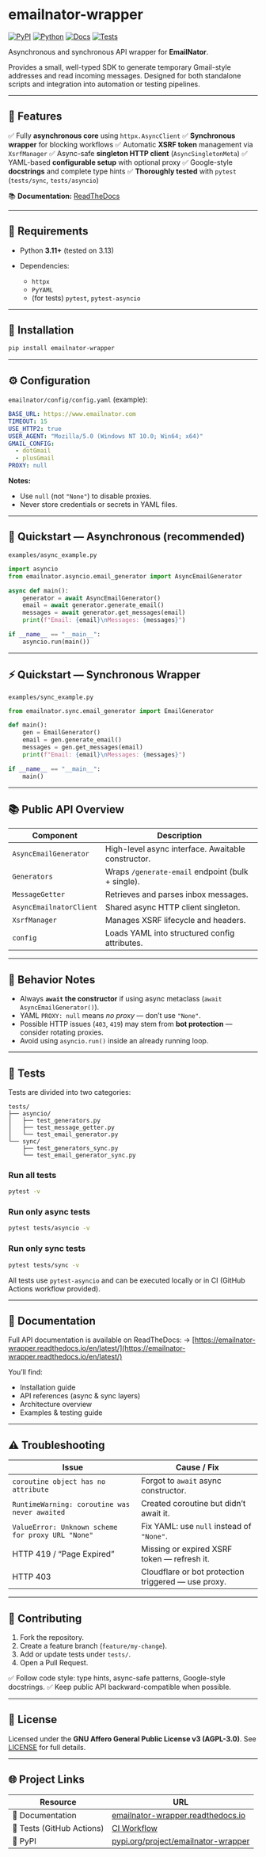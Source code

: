 
# emailnator-wrapper

[![PyPI](https://img.shields.io/pypi/v/emailnator-wrapper.svg?color=blue)](https://pypi.org/project/emailnator-wrapper/)
[![Python](https://img.shields.io/badge/python-3.11%2B-blue.svg)](https://www.python.org/)
[![Docs](https://img.shields.io/badge/docs-online-success)](https://emailnator-wrapper.readthedocs.io/en/latest/)
[![Tests](https://github.com/unelected/emailnator-wrapper/actions/workflows/tests.yml/badge.svg)](https://github.com/unelected/emailnator-wrapper/actions)

Asynchronous and synchronous API wrapper for **EmailNator**.

Provides a small, well-typed SDK to generate temporary Gmail-style addresses and read incoming messages.
Designed for both standalone scripts and integration into automation or testing pipelines.

---

## 🚀 Features

✅ Fully **asynchronous core** using `httpx.AsyncClient`
✅ **Synchronous wrapper** for blocking workflows
✅ Automatic **XSRF token** management via `XsrfManager`
✅ Async-safe **singleton HTTP client** (`AsyncSingletonMeta`)
✅ YAML-based **configurable setup** with optional proxy
✅ Google-style **docstrings** and complete type hints
✅ **Thoroughly tested** with `pytest` (`tests/sync`, `tests/asyncio`)

📚 **Documentation:** [ReadTheDocs](https://emailnator-wrapper.readthedocs.io/en/latest/)

---

## 🧩 Requirements

* Python **3.11+** (tested on 3.13)
* Dependencies:

  * `httpx`
  * `PyYAML`
  * (for tests) `pytest`, `pytest-asyncio`

---

## 💾 Installation

```bash
pip install emailnator-wrapper
```

---

## ⚙️ Configuration

`emailnator/config/config.yaml` (example):

```yaml
BASE_URL: https://www.emailnator.com
TIMEOUT: 15
USE_HTTP2: true
USER_AGENT: "Mozilla/5.0 (Windows NT 10.0; Win64; x64)"
GMAIL_CONFIG:
  - dotGmail
  - plusGmail
PROXY: null
```

**Notes:**

* Use `null` (not `"None"`) to disable proxies.
* Never store credentials or secrets in YAML files.

---

## 🚀 Quickstart — Asynchronous (recommended)

`examples/async_example.py`

```python
import asyncio
from emailnator.asyncio.email_generator import AsyncEmailGenerator

async def main():
    generator = await AsyncEmailGenerator()
    email = await generator.generate_email()
    messages = await generator.get_messages(email)
    print(f"Email: {email}\nMessages: {messages}")

if __name__ == "__main__":
    asyncio.run(main())
```

---

## ⚡ Quickstart — Synchronous Wrapper

`examples/sync_example.py`

```python
from emailnator.sync.email_generator import EmailGenerator

def main():
    gen = EmailGenerator()
    email = gen.generate_email()
    messages = gen.get_messages(email)
    print(f"Email: {email}\nMessages: {messages}")

if __name__ == "__main__":
    main()
```

---

## 📚 Public API Overview

| Component               | Description                                        |
| ----------------------- | -------------------------------------------------- |
| `AsyncEmailGenerator`   | High-level async interface. Awaitable constructor. |
| `Generators`            | Wraps `/generate-email` endpoint (bulk + single).  |
| `MessageGetter`         | Retrieves and parses inbox messages.               |
| `AsyncEmailnatorClient` | Shared async HTTP client singleton.                |
| `XsrfManager`           | Manages XSRF lifecycle and headers.                |
| `config`                | Loads YAML into structured config attributes.      |

---

## 🧩 Behavior Notes

* Always **`await` the constructor** if using async metaclass (`await AsyncEmailGenerator()`).
* YAML `PROXY: null` means *no proxy* — don’t use `"None"`.
* Possible HTTP issues (`403`, `419`) may stem from **bot protection** — consider rotating proxies.
* Avoid using `asyncio.run()` inside an already running loop.

---

## 🧪 Tests

Tests are divided into two categories:

```
tests/
├── asyncio/
│   ├── test_generators.py
│   ├── test_message_getter.py
│   └── test_email_generator.py
└── sync/
    ├── test_generators_sync.py
    └── test_email_generator_sync.py
```

### Run all tests

```bash
pytest -v
```

### Run only async tests

```bash
pytest tests/asyncio -v
```

### Run only sync tests

```bash
pytest tests/sync -v
```

All tests use `pytest-asyncio` and can be executed locally or in CI (GitHub Actions workflow provided).

---

## 📘 Documentation

Full API documentation is available on ReadTheDocs:
-> [https://emailnator-wrapper.readthedocs.io/en/latest/](https://emailnator-wrapper.readthedocs.io/en/latest/)

You’ll find:

* Installation guide
* API references (async & sync layers)
* Architecture overview
* Examples & testing guide

---

## ⚠️ Troubleshooting

| Issue                                             | Cause / Fix                                         |
| ------------------------------------------------- | --------------------------------------------------- |
| `coroutine object has no attribute`               | Forgot to `await` async constructor.                |
| `RuntimeWarning: coroutine was never awaited`     | Created coroutine but didn’t await it.              |
| `ValueError: Unknown scheme for proxy URL "None"` | Fix YAML: use `null` instead of `"None"`.           |
| HTTP 419 / “Page Expired”                         | Missing or expired XSRF token — refresh it.         |
| HTTP 403                                          | Cloudflare or bot protection triggered — use proxy. |

---

## 🤝 Contributing

1. Fork the repository.
2. Create a feature branch (`feature/my-change`).
3. Add or update tests under `tests/`.
4. Open a Pull Request.

✅ Follow code style: type hints, async-safe patterns, Google-style docstrings.
✅ Keep public API backward-compatible when possible.

---

## 📄 License

Licensed under the **GNU Affero General Public License v3 (AGPL-3.0)**.
See [LICENSE](./LICENSE) for full details.

---

## 🌐 Project Links

| Resource                  | URL                                                                                       |
| ------------------------- | ----------------------------------------------------------------------------------------- |
| 📘 Documentation          | [emailnator-wrapper.readthedocs.io](https://emailnator-wrapper.readthedocs.io/en/latest/) |
| 🧪 Tests (GitHub Actions) | [CI Workflow](https://github.com/unelected/emailnator-wrapper/actions)                 |
| 🐍 PyPI                   | [pypi.org/project/emailnator-wrapper](https://pypi.org/project/emailnator-wrapper/)       |

